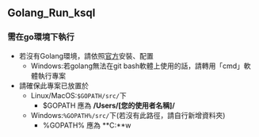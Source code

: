 ## Golang_Run_ksql

### 需在go環境下執行
- 若沒有Golang環境，請依照[官方](https://golang.org/dl/)安裝、配置
    - Windows:若golang無法在git bash軟體上使用的話，請轉用「cmd」軟體執行專案
- 請確保此專案已放置於
    - Linux/MacOS:`$GOPATH/src/`下
        - $GOPATH 應為  **/Users/[您的使用者名稱]/**
    - Windows:`%GOPATH%/src/`下(若沒有此路徑，請自行新增資料夾)
        - %GOPATH% 應為 **C:**w